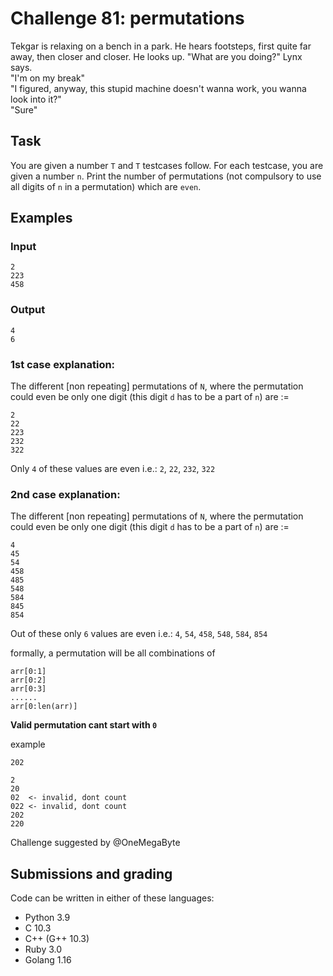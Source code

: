 # Challenge 81: permutations

Tekgar is relaxing on a bench in a park. He hears footsteps, first quite far away, then closer and closer. He looks up. "What are you doing?" Lynx says.  
"I'm on my break"  
"I figured, anyway, this stupid machine doesn't wanna work, you wanna look into it?"  
"Sure"

## Task

You are given a number `T` and `T` testcases follow. For each testcase, you are given a number `n`. Print the number of permutations (not compulsory to use all digits of `n` in a permutation) which are `even`.

## Examples

### Input
```
2
223
458
```

### Output
```
4
6
```

### 1st case explanation:

The different [non repeating] permutations of `N`, where the permutation could even be only one digit (this digit `d` has to be a part of `n`) are :=
```
2
22
223
232
322
```
Only `4` of these values are even i.e.: `2`, `22`, `232`, `322`

### 2nd case explanation:

The different [non repeating] permutations of `N`, where the permutation could even be only one digit (this digit `d` has to be a part of `n`) are :=
```
4
45
54
458
485
548
584
845
854
```
Out of these only `6` values are even i.e.: `4`, `54`, `458`, `548`, `584`, `854`

formally, a permutation will be all combinations of
```
arr[0:1]
arr[0:2]
arr[0:3]
......
arr[0:len(arr)]
```
**Valid permutation cant start with `0`**

example
```
202

2
20
02  <- invalid, dont count
022 <- invalid, dont count
202
220
```

Challenge suggested by @OneMegaByte 

## Submissions and grading

Code can be written in either of these languages:

- Python 3.9
- C 10.3
- C++ (G++ 10.3)
- Ruby 3.0
- Golang 1.16
